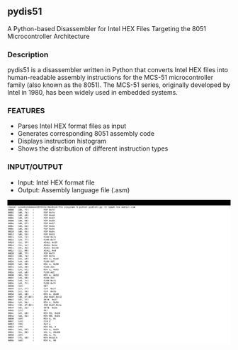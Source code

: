 ## pydis51
A Python-based Disassembler for Intel HEX Files Targeting the 8051 Microcontroller Architecture

### Description
pydis51 is a disassembler written in Python that converts Intel HEX files into human-readable assembly instructions for the MCS-51 microcontroller family (also known as the 8051). The MCS-51 series, originally developed by Intel in 1980, has been widely used in embedded systems.

### FEATURES
- Parses Intel HEX format files as input
- Generates corresponding 8051 assembly code
- Displays instruction histogram
- Shows the distribution of different instruction types
   
### INPUT/OUTPUT
- Input: Intel HEX format file
- Output: Assembly language file (.asm)

![hex](https://github.com/syeedameen/pydis51/blob/master/Resources/dump.png)
 
